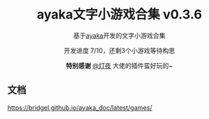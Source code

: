<div align="center">

# ayaka文字小游戏合集 v0.3.6

基于[ayaka](https://github.com/bridgeL/nonebot-plugin-ayaka)开发的文字小游戏合集

开发进度 7/10，还剩3个小游戏等待构思

**特别感谢**  [@灯夜](https://github.com/lunexnocty/Meiri) 大佬的插件蛮好玩的~

</div>

## 文档

https://bridgel.github.io/ayaka_doc/latest/games/
